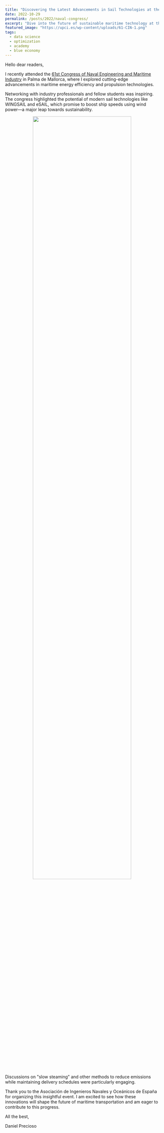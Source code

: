 ```yaml
---
title: "Discovering the Latest Advancements in Sail Technologies at the 61st Congress of Naval Engineering"
date: 2022-10-29
permalink: /posts/2022/naval-congress/
excerpt: "Dive into the future of sustainable maritime technology at the 61st Congress of Naval Engineering and Maritime Industry in Palma de Mallorca."
featured_image: "https://upci.es/wp-content/uploads/61-CIN-1.png"
tags:
  - data science
  - optimization
  - academy
  - blue economy
---
```


Hello dear readers,

I recently attended the [61st Congress of Naval Engineering and Maritime Industry](https://61congreso.ingenierosnavales.com/) in Palma de Mallorca, where I explored cutting-edge advancements in maritime energy efficiency and propulsion technologies.

Networking with industry professionals and fellow students was inspiring. The congress highlighted the potential of modern sail technologies like WINGSAIL and eSAIL, which promise to boost ship speeds using wind power—a major leap towards sustainability.

<p align="center"><img src="{{ page.featured_image }}" width="80%"/></p>

Discussions on "slow steaming" and other methods to reduce emissions while maintaining delivery schedules were particularly engaging. 

Thank you to the Asociación de Ingenieros Navales y Oceánicos de España for organizing this insightful event. I am excited to see how these innovations will shape the future of maritime transportation and am eager to contribute to this progress.

All the best,

Daniel Precioso
